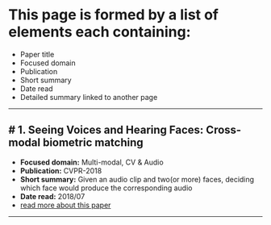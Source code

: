 # This page is formed by a list of elements each containing:

- Paper title
- Focused domain
- Publication
- Short summary
- Date read
- Detailed summary linked to another page

---
## \# 1. Seeing Voices and Hearing Faces: Cross-modal biometric matching

- **Focused domain:** Multi-modal, CV & Audio
- **Publication:** CVPR-2018
- **Short summary:** Given an audio clip and two(or more) faces, deciding which face would produce the corresponding audio
- **Date read:** 2018/07
- [read more about this paper](docs/papers/Seeing-Voices-and-Hearing-Faces/)

---
